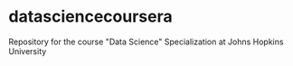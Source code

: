 datasciencecoursera
===================

Repository for the course "Data Science" Specialization at Johns Hopkins University
